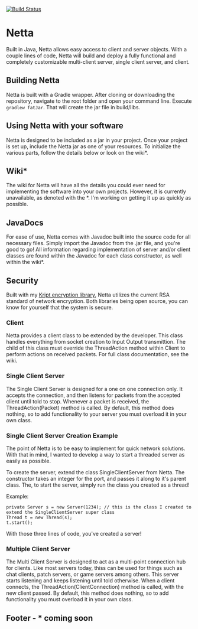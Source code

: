 [![Build Status](https://travis-ci.org/PulsePanda/Netta.svg?branch=master)](https://travis-ci.org/PulsePanda/Netta)

# Netta

Built in Java, Netta allows easy access to client and server objects. With a couple lines of code, Netta will build and deploy a fully functional and completely customizable multi-client server, single client server, and client.

## Building Netta
Netta is built with a Gradle wrapper. After cloning or downloading the repository, navigate to the root folder and open your command line. Execute `gradlew fatJar`. That will create the jar file in build/libs.

## Using Netta with your software
Netta is designed to be included as a jar in your project. Once your project is set up, include the Netta jar as one of your resources. To initialize the various parts, follow the details below or look on the wiki*.

## Wiki*
The wiki for Netta will have all the details you could ever need for implementing the software into your own projects. However, it is currently unavailable, as denoted with the *. I'm working on getting it up as quickly as possible.

## JavaDocs
For ease of use, Netta comes with Javadoc built into the source code for all necessary files. Simply import the Javadoc from the .jar file, and you're good to go! All information regarding implementation of server and/or client classes are found within the Javadoc for each class constructor, as well within the wiki*.

## Security
Built with my [Kript encryption library](https://github.com/PulsePanda/Kript), Netta utilizes the current RSA standard of network encryption. Both libraries being open source, you can know for yourself that the system is secure.

### Client
Netta provides a client class to be extended by the developer. This class handles everything from socket creation to Input Output
transmittion. The child of this class must override the ThreadAction method within Client to perform actions on received packets. 
For full class documentation, see the wiki.

### Single Client Server
The Single Client Server is designed for a one on one connection only. It accepts the connection, and then listens for packets from the accepted client until told to stop. Whenever a packet is received, the ThreadAction(Packet) method is called. By default, this method does nothing, so to add functionality to your server you must overload it in your own class.

### Single Client Server Creation Example
The point of Netta is to be easy to implement for quick network solutions. With that in mind, I wanted to develop a way to start a threaded server as easily as possible.

To create the server, extend the class SingleClientServer from Netta. The constructor takes an integer for the port, and passes it along to it's parent class. The, to start the server, simply run the class you created as a thread!

Example:
```
private Server s = new Server(1234); // this is the class I created to extend the SingleClientServer super class
Thread t = new Thread(s);
t.start();
```

With those three lines of code, you've created a server!

### Multiple Client Server
The Multi Client Server is designed to act as a multi-point connection hub for clients. Like most servers today, thiss can be used for things such as chat clients, patch servers, or game servers among others. This server starts listening and keeps listening until told otherwise. When a client connects, the ThreadAction(ClientConnection) method is called, with the new client passed. By default, this method does nothing, so to add functionality you must overload it in your own class.
  
  
## Footer - * coming soon
